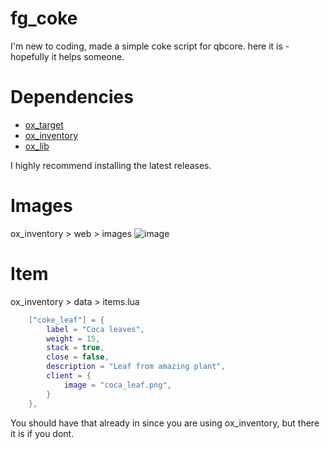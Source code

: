 # fg_coke
I'm new to coding, made a simple coke script for qbcore. here it is - hopefully it helps someone.

# Dependencies
- [ox_target](https://github.com/overextended/ox_target/releases/tag/v1.16.0)
- [ox_inventory](https://github.com/overextended/ox_inventory/releases/tag/v2.40.2)
- [ox_lib](https://github.com/overextended/ox_lib/releases/tag/v3.23.1)

I highly recommend installing the latest releases.

# Images
ox_inventory > web > images
![image](https://cdn.discordapp.com/attachments/1261505938477678634/1261917138285756476/coke_leaf.png?ex=6694b36b&is=669361eb&hm=5f51585966c7ec4c083c02a30b2911c4c692e4ceebad329d59b159b3c4b986cb&)

# Item 
ox_inventory > data > items.lua
```lua
	["coke_leaf"] = {
		label = "Coca leaves",
		weight = 15,
		stack = true,
		close = false,
		description = "Leaf from amazing plant",
		client = {
			image = "coca_leaf.png",
		}
	},
```
You should have that already in since you are using ox_inventory, but there it is if you dont.
